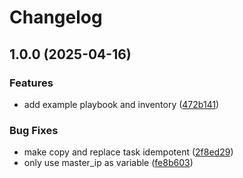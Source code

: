 # Changelog

## 1.0.0 (2025-04-16)


### Features

* add example playbook and inventory ([472b141](https://github.com/exalsius/ansible-role-k3s/commit/472b141e7ab7cde0b2cbeb7c5ed785a7618bb870))


### Bug Fixes

* make copy and replace task idempotent ([2f8ed29](https://github.com/exalsius/ansible-role-k3s/commit/2f8ed2944ee9acd7e60c2484068358580d544fd4))
* only use master_ip as variable ([fe8b603](https://github.com/exalsius/ansible-role-k3s/commit/fe8b60357da798fd115be6f10f97b4834d8f3d1a))
